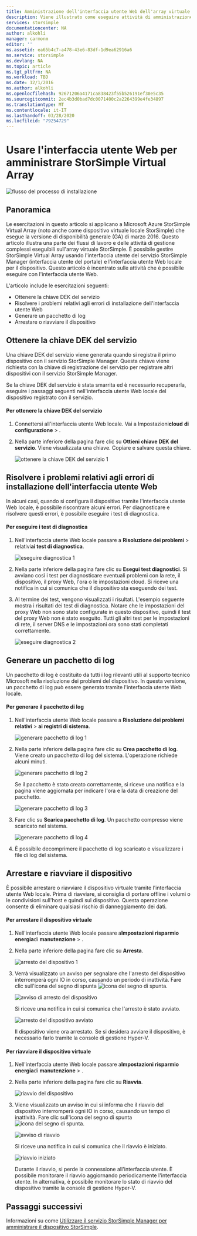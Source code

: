 ```yaml
---
title: Amministrazione dell'interfaccia utente Web dell'array virtuale StorSimple | Microsoft Docs
description: Viene illustrato come eseguire attività di amministrazione di base del dispositivo tramite l'interfaccia utente Web dell'array virtuale StorSimple.
services: storsimple
documentationcenter: NA
author: alkohli
manager: carmonm
editor: ''
ms.assetid: ea65b4c7-a478-43e6-83df-1d9ea62916a6
ms.service: storsimple
ms.devlang: NA
ms.topic: article
ms.tgt_pltfrm: NA
ms.workload: TBD
ms.date: 12/1/2016
ms.author: alkohli
ms.openlocfilehash: 92671206a4171ca838423f55b526191ef30e5c35
ms.sourcegitcommit: 2ec4b3d0bad7dc0071400c2a2264399e4fe34897
ms.translationtype: MT
ms.contentlocale: it-IT
ms.lasthandoff: 03/28/2020
ms.locfileid: "79254729"
---
```

# <a name="use-the-web-ui-to-administer-your-storsimple-virtual-array"></a>Usare l'interfaccia utente Web per amministrare StorSimple Virtual Array
![flusso del processo di installazione](./media/storsimple-ova-web-ui-admin/manage4.png)

## <a name="overview"></a>Panoramica
Le esercitazioni in questo articolo si applicano a Microsoft Azure StorSimple Virtual Array (noto anche come dispositivo virtuale locale StorSimple) che esegue la versione di disponibilità generale (GA) di marzo 2016. Questo articolo illustra una parte dei flussi di lavoro e delle attività di gestione complessi eseguibili sull'array virtuale StorSimple. È possibile gestire StorSimple Virtual Array usando l'interfaccia utente del servizio StorSimple Manager (interfaccia utente del portale) e l'interfaccia utente Web locale per il dispositivo. Questo articolo è incentrato sulle attività che è possibile eseguire con l'interfaccia utente Web.

L'articolo include le esercitazioni seguenti:

* Ottenere la chiave DEK del servizio
* Risolvere i problemi relativi agli errori di installazione dell'interfaccia utente Web
* Generare un pacchetto di log
* Arrestare o riavviare il dispositivo

## <a name="get-the-service-data-encryption-key"></a>Ottenere la chiave DEK del servizio
Una chiave DEK del servizio viene generata quando si registra il primo dispositivo con il servizio StorSimple Manager. Questa chiave viene richiesta con la chiave di registrazione del servizio per registrare altri dispositivi con il servizio StorSimple Manager.

Se la chiave DEK del servizio è stata smarrita ed è necessario recuperarla, eseguire i passaggi seguenti nell'interfaccia utente Web locale del dispositivo registrato con il servizio.

#### <a name="to-get-the-service-data-encryption-key"></a>Per ottenere la chiave DEK del servizio
1. Connettersi all'interfaccia utente Web locale. Vai a Impostazioni**cloud** **di configurazione** > .
2. Nella parte inferiore della pagina fare clic su **Ottieni chiave DEK del servizio**. Viene visualizzata una chiave. Copiare e salvare questa chiave.
   
    ![ottenere la chiave DEK del servizio 1](./media/storsimple-ova-web-ui-admin/image27.png)

## <a name="troubleshoot-web-ui-setup-errors"></a>Risolvere i problemi relativi agli errori di installazione dell'interfaccia utente Web
In alcuni casi, quando si configura il dispositivo tramite l'interfaccia utente Web locale, è possibile riscontrare alcuni errori. Per diagnosticare e risolvere questi errori, è possibile eseguire i test di diagnostica.

#### <a name="to-run-the-diagnostic-tests"></a>Per eseguire i test di diagnostica
1. Nell'interfaccia utente Web locale passare a **Risoluzione dei problemi** > relativi**ai test di diagnostica**.
   
    ![eseguire diagnostica 1](./media/storsimple-ova-web-ui-admin/image29.png)
2. Nella parte inferiore della pagina fare clic su **Esegui test diagnostici**. Si avviano così i test per diagnosticare eventuali problemi con la rete, il dispositivo, il proxy Web, l'ora o le impostazioni cloud. Si riceve una notifica in cui si comunica che il dispositivo sta eseguendo dei test.
3. Al termine dei test, vengono visualizzati i risultati. L'esempio seguente mostra i risultati dei test di diagnostica. Notare che le impostazioni del proxy Web non sono state configurate in questo dispositivo, quindi il test del proxy Web non è stato eseguito. Tutti gli altri test per le impostazioni di rete, il server DNS e le impostazioni ora sono stati completati correttamente.
   
    ![eseguire diagnostica 2](./media/storsimple-ova-web-ui-admin/image30.png)

## <a name="generate-a-log-package"></a>Generare un pacchetto di log
Un pacchetto di log è costituito da tutti i log rilevanti utili al supporto tecnico Microsoft nella risoluzione dei problemi del dispositivo. In questa versione, un pacchetto di log può essere generato tramite l'interfaccia utente Web locale.

#### <a name="to-generate-the-log-package"></a>Per generare il pacchetto di log
1. Nell'interfaccia utente Web locale passare a **Risoluzione dei problemi relativi** > **ai registri di sistema**.
   
    ![generare pacchetto di log 1](./media/storsimple-ova-web-ui-admin/image31.png)
2. Nella parte inferiore della pagina fare clic su **Crea pacchetto di log**. Viene creato un pacchetto di log del sistema. L'operazione richiede alcuni minuti.
   
    ![generare pacchetto di log 2](./media/storsimple-ova-web-ui-admin/image32.png)
   
    Se il pacchetto è stato creato correttamente, si riceve una notifica e la pagina viene aggiornata per indicare l'ora e la data di creazione del pacchetto.
   
    ![generare pacchetto di log 3](./media/storsimple-ova-web-ui-admin/image33.png)
3. Fare clic su **Scarica pacchetto di log**. Un pacchetto compresso viene scaricato nel sistema.
   
    ![generare pacchetto di log 4](./media/storsimple-ova-web-ui-admin/image34.png)
4. È possibile decomprimere il pacchetto di log scaricato e visualizzare i file di log del sistema.

## <a name="shut-down-and-restart-your-device"></a>Arrestare e riavviare il dispositivo
È possibile arrestare o riavviare il dispositivo virtuale tramite l'interfaccia utente Web locale. Prima di riavviare, si consiglia di portare offline i volumi o le condivisioni sull'host e quindi sul dispositivo. Questa operazione consente di eliminare qualsiasi  rischio di danneggiamento dei dati. 

#### <a name="to-shut-down-your-virtual-device"></a>Per arrestare il dispositivo virtuale
1. Nell'interfaccia utente Web locale passare a**Impostazioni risparmio energia**di **manutenzione** > .
2. Nella parte inferiore della pagina fare clic su **Arresta**.
   
    ![arresto del dispositivo 1](./media/storsimple-ova-web-ui-admin/image36.png)
3. Verrà visualizzato un avviso per segnalare che l'arresto del dispositivo interromperà ogni IO in corso, causando un periodo di inattività. Fare clic sull'icona del segno di spunta  ![icona del segno di spunta](./media/storsimple-ova-web-ui-admin/image3.png).
   
    ![avviso di arresto del dispositivo](./media/storsimple-ova-web-ui-admin/image37.png)
   
    Si riceve una notifica in cui si comunica che l'arresto è stato avviato.
   
    ![arresto del dispositivo avviato](./media/storsimple-ova-web-ui-admin/image38.png)
   
    Il dispositivo viene ora arrestato. Se si desidera avviare il dispositivo, è necessario farlo tramite la console di gestione Hyper-V.

#### <a name="to-restart-your-virtual-device"></a>Per riavviare il dispositivo virtuale
1. Nell'interfaccia utente Web locale passare a**Impostazioni risparmio energia**di **manutenzione** > .
2. Nella parte inferiore della pagina fare clic su **Riavvia**.
   
    ![riavvio del dispositivo](./media/storsimple-ova-web-ui-admin/image36.png)
3. Viene visualizzato un avviso in cui si informa che il riavvio del dispositivo interromperà ogni IO in corso, causando un tempo di inattività. Fare clic sull'icona del segno di spunta  ![icona del segno di spunta](./media/storsimple-ova-web-ui-admin/image3.png).
   
    ![avviso di riavvio](./media/storsimple-ova-web-ui-admin/image37.png)
   
    Si riceve una notifica in cui si comunica che il riavvio è iniziato.
   
    ![riavvio iniziato](./media/storsimple-ova-web-ui-admin/image39.png)
   
    Durante il riavvio, si perde la connessione all'interfaccia utente. È possibile monitorare il riavvio aggiornando periodicamente l'interfaccia utente. In alternativa, è possibile monitorare lo stato di riavvio del dispositivo tramite la console di gestione Hyper-V.

## <a name="next-steps"></a>Passaggi successivi
Informazioni su come [Utilizzare il servizio StorSimple Manager per amministrare il dispositivo StorSimple](storsimple-virtual-array-manager-service-administration.md).

